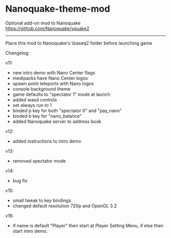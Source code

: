 # Nanoquake-theme-mod
Optional add-on mod to Nanoquake
https://github.com/Nanoquake/yquake2
_________________________
Place this mod to Nanoquake's \baseq2 folder before launching game


Changelog:

v11:
- new intro demo with Nano Center flags
- medipacks have Nano Center logos
- spawn point teleports with Nano logos
- console background theme
- game defaults to "spectator 1" mode at launch
- added wasd controls
- set always run to 1
- binded p key for both "spectator 0" and "pay_nano"
- binded b key for "nano_balance"
- added Nanoquake server to address book

v12:
- added instructions to intro demo

v13:
- removed spectator mode

v14:
- bug fix

v15:
- small tweak to key bindings
- changed default resolution 720p and OpenGL 3.2

v16:
- if name is default "Player" then start at Player Setting Menu, if else then start intro demo.
